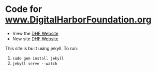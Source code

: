 # Code for www.DigitalHarborFoundation.org

* View the [DHF Website](http://www.digitalharborfoundation.org/) 
* New site [DHF Website](http://digitalharborfoundation.github.io/dhf-web)

This site is built using jekyll. To run:

1. `sudo gem install jekyll`
2. `jekyll serve --watch`